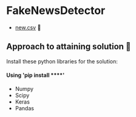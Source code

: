 # FakeNewsDetector

- [new.csv](https://drive.google.com/file/d/1er9NJTLUA3qnRuyhfzuN0XUsoIC4a-_q/view)  🚀


## Approach to attaining solution 🔖
Install these python libraries for the solution:
#### Using 'pip install ****'
- Numpy
- Scipy
- Keras
- Pandas
